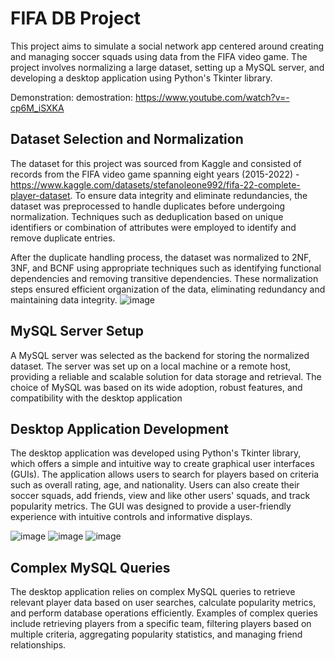 
# FIFA DB Project


This project aims to simulate a social network app centered around creating and managing soccer squads using data from the FIFA video game. The project involves normalizing a large dataset, setting up a MySQL server, and developing a desktop application using Python's Tkinter library.

Demonstration: demostration:
 https://www.youtube.com/watch?v=-cp6M_iSXKA





## Dataset Selection and Normalization

The dataset for this project was sourced from Kaggle and consisted of records from the FIFA video game spanning eight years (2015-2022) - https://www.kaggle.com/datasets/stefanoleone992/fifa-22-complete-player-dataset. To ensure data integrity and eliminate redundancies, the dataset was preprocessed to handle duplicates before undergoing normalization. Techniques such as deduplication based on unique identifiers or combination of attributes were employed to identify and remove duplicate entries.

After the duplicate handling process, the dataset was normalized to 2NF, 3NF, and BCNF using appropriate techniques such as identifying functional dependencies and removing transitive dependencies. These normalization steps ensured efficient organization of the data, eliminating redundancy and maintaining data integrity.
![image](https://github.com/ohadMarmor/fifa-DB-project/assets/92535416/4f50bcb0-cc87-4c85-a51b-e89fdecdfa7f)

## MySQL Server Setup

 A MySQL server was selected as the backend for storing the normalized dataset. The server was set up on a local machine or a remote host, providing a reliable and scalable solution for data storage and retrieval. The choice of MySQL was based on its wide adoption, robust features, and compatibility with the desktop application
## Desktop Application Development

The desktop application was developed using Python's Tkinter library, which offers a simple and intuitive way to create graphical user interfaces (GUIs). The application allows users to search for players based on criteria such as overall rating, age, and nationality. Users can also create their soccer squads, add friends, view and like other users' squads, and track popularity metrics. The GUI was designed to provide a user-friendly experience with intuitive controls and informative displays.


![image](https://github.com/ohadMarmor/fifa-DB-project/assets/92535416/953967c1-7e5d-40b4-9277-ccaa9bdfffe1)
![image](https://github.com/ohadMarmor/fifa-DB-project/assets/92535416/a48f59ab-043f-474d-a680-7ef666b86f42)
![image](https://github.com/ohadMarmor/fifa-DB-project/assets/92535416/c0760cc7-6c56-4b95-9490-d13b4beb1d2b)

## Complex MySQL Queries

The desktop application relies on complex MySQL queries to retrieve relevant player data based on user searches, calculate popularity metrics, and perform database operations efficiently. Examples of complex queries include retrieving players from a specific team, filtering players based on multiple criteria, aggregating popularity statistics, and managing friend relationships.
